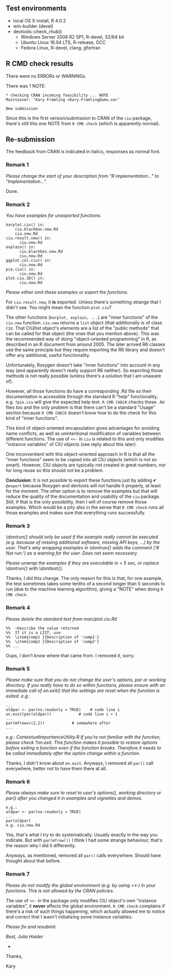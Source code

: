 ## Test environments
* local OS X install, R 4.0.2
* win-builder (devel) 
* devtools::check_rhub()
  - Windows Server 2008 R2 SP1, R-devel, 32/64 bit
  - Ubuntu Linux 16.04 LTS, R-release, GCC
  - Fedora Linux, R-devel, clang, gfortran

## R CMD check results
There were no ERRORs or WARNINGs. 

There was 1 NOTE:

```
* checking CRAN incoming feasibility ... NOTE
Maintainer: ‘Kary Främling <Kary.Framling@umu.se>’

New submission
```

Since this is the first version/submission to CRAN of the `ciu` package, 
there's still this one NOTE from `R CMD check` (which is apparently normal).

## Re-submission 

The feedback from CRAN is indicated in italics, responses as normal font. 

### Remark 1 

*Please change the start of your description from "R implementation..." to "Implementation...".*

Done.

### Remark 2 

*You have examples for unexported functions.*

```
barplot.ciu() in: 
	ciu.blackbox.new.Rd 
	ciu.new.Rd
ciu.result.new() in:
      ciu.new.Rd
explain() in:
      ciu.blackbox.new.Rd
      ciu.new.Rd
ggplot.col.ciu() in:
      ciu.new.Rd
pie.ciu() in:
      ciu.new.Rd
plot.ciu.3D() in:
      ciu.new.Rd
```

*Please either omit these examples or export the functions.*

For `ciu.result.new`, it **is** exported. Unless there's something strange that I didn't see. You might mean the function `plot.ciu`?

The other functions (`barplot, explain, ...`) are "inner functions" of the `ciu.new` function. `ciu.new` returns a `list` object (that additionally is of class `CIU`. That CIU/list object's elements are a list of the "public methods" that can be called for that object (the ones that you mention above). This was the recommended way of doing "object-oriented programming" in R, as described in an R document from around 2005. The later arrived R6 classes use the same principle but they require importing the R6 library and doesn't offer any additional, useful functionality. 

Unfortunately, Roxygen doesn't take "inner functions" into account in any way (and apparently doesn't really support R6 neither). So exporting those methods is not really possible (unless there's a solution that I am unaware of). 

However, all those functions do have a corresponding .Rd file so their documentation is accessible through the standard R "help" functionality, e.g. `?pie.ciu` will give the expected help text. `R CMD CHECK` checks these `.Rd` files too and the only problem is that there can't be a standard "Usage" section because `R CMD CHECK` doesn't know how to do the check for this kind of "inner functions". 

This kind of object-oriented encapsulation gives advantages for avoiding name conflicts, as well as unintentional modification of variables between different functions. The use of `<<-` in `ciu` is related to this and only modifies "instance variables" of CIU objects (see reply about this later). 

One inconventient with this object-oriented approach in R is that all the "inner functions" seem to be copied into all CIU objects (which is not so smart). However, CIU objects are typically not created in great numbers, nor for long reuse so this should not be a problem. 

**Conclusion**: It is not possible to export these functions just by adding `#' @export` because Roxygen and devtools will not handle it properly, at least for the moment. The other option is to remove the examples but that will reduce the quality of the documentation and usability of the `ciu` package. Still, if that is the only possibility, then I will of course remove those examples. Which would be a pity also in the sense that `R CMD check` runs all those examples and makes sure that everything runs successfully. 

### Remark 3 

*\dontrun{} should only be used if the example really cannot be executed (e.g. because of missing additional software, missing API keys, ...) by the user. That's why wrapping examples in \dontrun{} adds the comment ('# Not run:') as a warning for the user.
Does not seem necessary.*

*Please unwrap the examples if they are executable in < 5 sec, or replace \dontrun{} with \donttest{}.*

Thanks, I did this change. The only reason for this is that, for one example, the test sometimes takes some tenths of a second longer than 5 seconds to run (due to the machine learning algorithm), giving a "NOTE" when doing `R CMD check`. 

### Remark 4 

*Please delete the standard text from man/plot.ciu.Rd*

```
%%  ~Describe the value returned
%%  If it is a LIST, use
%%  \item{comp1 }{Description of 'comp1'}
%%  \item{comp2 }{Description of 'comp2'}
%% ...
```
Oups, I don't know where that came from. I removed it, sorry. 

### Remark 5 

*Please make sure that you do not change the user's options, par or working directory. If you really have to do so within functions, please ensure with an* immediate *call of on.exit() that the settings are reset when the function is exited. e.g.:*

```
...
oldpar <- par(no.readonly = TRUE)    # code line i
on.exit(par(oldpar))            # code line i + 1
...
par(mfrow=c(2,2))            # somewhere after
...
```

*e.g.: ContextualImportanceUtility.R*
*If you're not familiar with the function, please check ?on.exit. This function makes it possible to restore options before exiting a function even if the function breaks. Therefore it needs to be called immediately after the option change within a function.*

Thanks, I didn't know about `on.exit`. Anyways, I removed all `par()` call everywhere, better not to have them there at all. 

### Remark 6 

*Please always make sure to reset to user's options(), working directory or par() after you changed it in examples and vignettes and demos.*

```
e.g.:
oldpar <- par(no.readonly = TRUE)
...
par(oldpar)
e.g. ciu.new.Rd
```
Yes, that's what I try to do systematically. Usually exactly in the way you indicate. But with `par(mfrow())` I think I had some strange behaviour, that's the reason why I did it differently. 

Anyways, as mentioned, removed all `par()` calls everywhere. Should have thought about that before.  

### Remark 7 

*Please do not modify the global environment (e.g. by using <<-) in your functions. This is not allowed by the CRAN policies.*

The use of ``<<-`` in the package only modifies CIU object's own "instance variables", it **never** affects the global environment. `R CMD check` complains if there's a risk of such things happening, which actually allowed me to notice and correct that I wasn't initializing some instance variables. 

*Please fix and resubmit.*

*Best,*
*Julia Haider*

*

Thanks, 

   Kary

